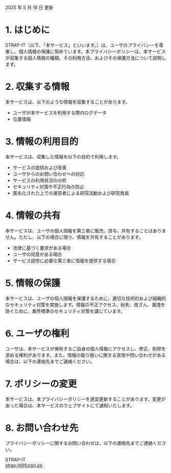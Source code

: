 2025 年 5 月 16 日 更新

# 1. はじめに

STRAY-IT（以下、「本サービス」といいます。）は、ユーザのプライバシーを尊重し、個人情報の保護に努めています。本プライバシーポリシーは、本サービスが収集する個人情報の種類、その利用方法、およびその保護方法について説明します。

# 2. 収集する情報

本サービスは、以下のような情報を収集することがあります。

- ユーザが本サービスを利用する際のログデータ
- 位置情報

# 3. 情報の利用目的

本サービスは、収集した情報を以下の目的で利用します。

- サービスの提供および改善
- ユーザからのお問い合わせへの対応
- サービスの利用状況の分析
- セキュリティ対策や不正行為の防止
- 匿名化された上での運営者による研究活動および研究発表

# 4. 情報の共有

本サービスは、ユーザの個人情報を第三者に販売、貸与、共有することはありません。ただし、以下の場合に限り、情報を共有することがあります。

- 法律に基づく要求がある場合
- ユーザの同意がある場合
- サービス提供に必要な第三者に情報を提供する場合

# 5. 情報の保護

本サービスは、ユーザの個人情報を保護するために、適切な技術的および組織的なセキュリティ対策を実施します。情報の不正アクセス、紛失、改ざん、漏洩を防ぐために、業界標準のセキュリティ対策を講じています。

# 6. ユーザの権利

ユーザは、本サービスが保有するご自身の個人情報にアクセスし、修正、削除を求める権利があります。また、情報の取り扱いに関する苦情や問い合わせがある場合は、以下の連絡先までご連絡ください。

# 7. ポリシーの変更

本サービスは、本プライバシーポリシーを適宜更新することがあります。変更があった場合は、本サービスのウェブサイトにて通知いたします。

# 8. お問い合わせ先

プライバシーポリシーに関するお問い合わせは、以下の連絡先までご連絡ください。

STRAY-IT  
stray-it@furari.co
